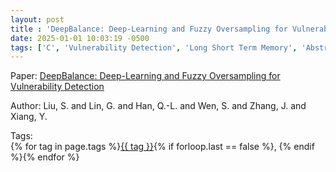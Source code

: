 ```yaml
---
layout: post
title : 'DeepBalance: Deep-Learning and Fuzzy Oversampling for Vulnerability Detection'
date: 2025-01-01 10:03:19 -0500
tags: ['C', 'Vulnerability Detection', 'Long Short Term Memory', 'Abstract Syntax Tree (AST)']
---
```

Paper: [DeepBalance: Deep-Learning and Fuzzy Oversampling for Vulnerability Detection](https://ieeexplore.ieee.org/abstract/document/8930093)

Author: Liu, S. and Lin, G. and Han, Q.-L. and Wen, S. and Zhang, J. and Xiang, Y.




 Tags:  
        <span>{% for tag in page.tags %}<a href="/tags/#{{ tag | slugify }}">{{ tag }}</a>{% if forloop.last == false %}, {% endif %}{% endfor %}</span>
